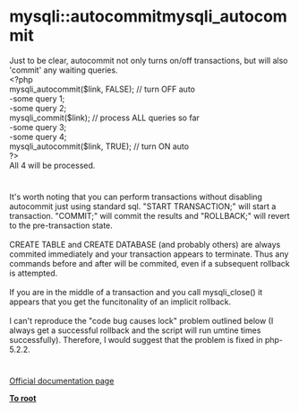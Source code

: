# mysqli::autocommitmysqli_autocommit




<div class="phpcode"><span class="html">
Just to be clear, autocommit not only turns on/off transactions, but will also &apos;commit&apos; any waiting queries.<br><span class="default">&lt;?php<br>mysqli_autocommit</span><span class="keyword">(</span><span class="default">$link</span><span class="keyword">, </span><span class="default">FALSE</span><span class="keyword">); </span><span class="comment">// turn OFF auto<br></span><span class="keyword">-</span><span class="default">some query 1</span><span class="keyword">;<br>-</span><span class="default">some query 2</span><span class="keyword">;<br></span><span class="default">mysqli_commit</span><span class="keyword">(</span><span class="default">$link</span><span class="keyword">); </span><span class="comment">// process ALL queries so far<br></span><span class="keyword">-</span><span class="default">some query 3</span><span class="keyword">;<br>-</span><span class="default">some query 4</span><span class="keyword">;<br></span><span class="default">mysqli_autocommit</span><span class="keyword">(</span><span class="default">$link</span><span class="keyword">, </span><span class="default">TRUE</span><span class="keyword">); </span><span class="comment">// turn ON auto<br></span><span class="default">?&gt;<br></span>All 4 will be processed.</span>
</div>
  

#


<div class="phpcode"><span class="html">
It&apos;s worth noting that you can perform transactions without disabling autocommit just using standard sql. &quot;START TRANSACTION;&quot; will start a transaction. &quot;COMMIT;&quot; will commit the results and &quot;ROLLBACK;&quot; will revert to the pre-transaction state.<br><br>CREATE TABLE and CREATE DATABASE (and probably others) are always commited immediately and your transaction appears to terminate. Thus any commands before and after will be commited, even if a subsequent rollback is attempted.<br><br>If you are in the middle of a transaction and you call mysqli_close() it appears that you get the funcitonality of an implicit rollback.<br><br>I can&apos;t reproduce the &quot;code bug causes lock&quot; problem outlined below (I always get a successful rollback and the script will run umtine times successfully). Therefore, I would suggest that the problem is fixed in php-5.2.2.</span>
</div>
  

#

[Official documentation page](https://www.php.net/manual/en/mysqli.autocommit.php)

**[To root](/README.md)**